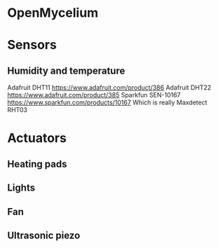 # OpenMycelium

# Sensors
## Humidity and temperature

Adafruit DHT11 https://www.adafruit.com/product/386
Adafruit DHT22 https://www.adafruit.com/product/385
Sparkfun SEN-10167 https://www.sparkfun.com/products/10167
Which is really Maxdetect RHT03

# Actuators

## Heating pads

## Lights

## Fan

## Ultrasonic piezo